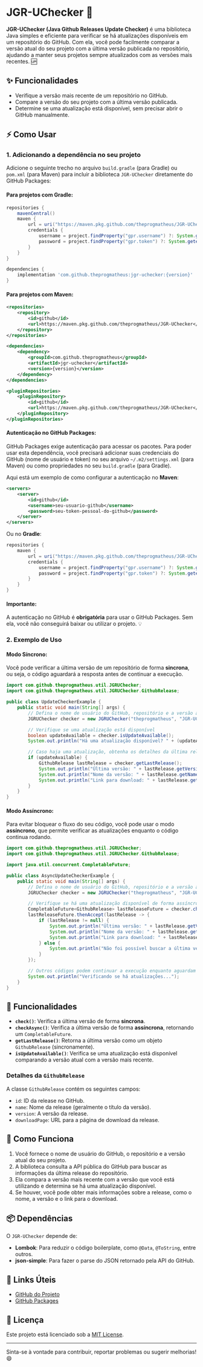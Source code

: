 # JGR-UChecker 🚀

**JGR-UChecker (Java Github Releases Update Checker)** é uma biblioteca Java simples e eficiente para verificar se há atualizações disponíveis em um repositório do GitHub. Com ela, você pode facilmente comparar a versão atual do seu projeto com a última versão publicada no repositório, ajudando a manter seus projetos sempre atualizados com as versões mais recentes. 🆙

## ✨ Funcionalidades

- Verifique a versão mais recente de um repositório no GitHub.
- Compare a versão do seu projeto com a última versão publicada.
- Determine se uma atualização está disponível, sem precisar abrir o GitHub manualmente.

## ⚡ Como Usar

### 1. Adicionando a dependência no seu projeto

Adicione o seguinte trecho no arquivo `build.gradle` (para Gradle) ou `pom.xml` (para Maven) para incluir a biblioteca `JGR-UChecker` diretamente do GitHub Packages:

#### **Para projetos com Gradle:**

```groovy
repositories {
    mavenCentral()
    maven {
        url = uri("https://maven.pkg.github.com/theprogmatheus/JGR-UChecker")
        credentials {
            username = project.findProperty("gpr.username") ?: System.getenv("GITHUB_USERNAME")
            password = project.findProperty("gpr.token") ?: System.getenv("GITHUB_TOKEN")
        }
    }
}

dependencies {
    implementation 'com.github.theprogmatheus:jgr-uchecker:{version}'
}
```

#### **Para projetos com Maven:**

```xml
<repositories>
    <repository>
        <id>github</id>
        <url>https://maven.pkg.github.com/theprogmatheus/JGR-UChecker</url>
    </repository>
</repositories>

<dependencies>
    <dependency>
        <groupId>com.github.theprogmatheus</groupId>
        <artifactId>jgr-uchecker</artifactId>
        <version>{version}</version>
    </dependency>
</dependencies>

<pluginRepositories>
    <pluginRepository>
        <id>github</id>
        <url>https://maven.pkg.github.com/theprogmatheus/JGR-UChecker</url>
    </pluginRepository>
</pluginRepositories>
```

#### **Autenticação no GitHub Packages:**

GitHub Packages exige autenticação para acessar os pacotes. Para poder usar esta dependência, você precisará adicionar suas credenciais do GitHub (nome de usuário e token) no seu arquivo `~/.m2/settings.xml` (para Maven) ou como propriedades no seu `build.gradle` (para Gradle).

Aqui está um exemplo de como configurar a autenticação no **Maven**:

```xml
<servers>
    <server>
        <id>github</id>
        <username>seu-usuario-github</username>
        <password>seu-token-pessoal-do-github</password>
    </server>
</servers>
```

Ou no **Gradle**:

```groovy
repositories {
    maven {
        url = uri("https://maven.pkg.github.com/theprogmatheus/JGR-UChecker")
        credentials {
            username = project.findProperty("gpr.username") ?: System.getenv("GITHUB_USERNAME")
            password = project.findProperty("gpr.token") ?: System.getenv("GITHUB_TOKEN")
        }
    }
}
```

#### **Importante:**
A autenticação no GitHub é **obrigatória** para usar o GitHub Packages. Sem ela, você não conseguirá baixar ou utilizar o projeto. 💡

### 2. Exemplo de Uso

#### **Modo Síncrono:**

Você pode verificar a última versão de um repositório de forma **sincrona**, ou seja, o código aguardará a resposta antes de continuar a execução.

```java
import com.github.theprogmatheus.util.JGRUChecker;
import com.github.theprogmatheus.util.JGRUChecker.GithubRelease;

public class UpdateCheckerExample {
    public static void main(String[] args) {
        // Defina o nome de usuário do GitHub, repositório e a versão atual do seu projeto
        JGRUChecker checker = new JGRUChecker("theprogmatheus", "JGR-UChecker", "1.0.0-alpha");

        // Verifique se uma atualização está disponível
        boolean updateAvailable = checker.isUpdateAvailable();
        System.out.println("Há uma atualização disponível? " + (updateAvailable ? "Sim" : "Não"));

        // Caso haja uma atualização, obtenha os detalhes da última release
        if (updateAvailable) {
            GithubRelease lastRelease = checker.getLastRelease();
            System.out.println("Última versão: " + lastRelease.getVersion());
            System.out.println("Nome da versão: " + lastRelease.getName());
            System.out.println("Link para download: " + lastRelease.getDownloadPage());
        }
    }
}
```

#### **Modo Assíncrono:**

Para evitar bloquear o fluxo do seu código, você pode usar o modo **assíncrono**, que permite verificar as atualizações enquanto o código continua rodando.

```java
import com.github.theprogmatheus.util.JGRUChecker;
import com.github.theprogmatheus.util.JGRUChecker.GithubRelease;

import java.util.concurrent.CompletableFuture;

public class AsyncUpdateCheckerExample {
    public static void main(String[] args) {
        // Defina o nome de usuário do GitHub, repositório e a versão atual do seu projeto
        JGRUChecker checker = new JGRUChecker("theprogmatheus", "JGR-UChecker", "1.0.0-alpha");

        // Verifique se há uma atualização disponível de forma assíncrona
        CompletableFuture<GithubRelease> lastReleaseFuture = checker.checkAsync();
        lastReleaseFuture.thenAccept(lastRelease -> {
            if (lastRelease != null) {
                System.out.println("Última versão: " + lastRelease.getVersion());
                System.out.println("Nome da versão: " + lastRelease.getName());
                System.out.println("Link para download: " + lastRelease.getDownloadPage());
            } else {
                System.out.println("Não foi possível buscar a última versão.");
            }
        });

        // Outros códigos podem continuar a execução enquanto aguardam a resposta
        System.out.println("Verificando se há atualizações...");
    }
}
```

## 🔧 Funcionalidades

- **`check()`**: Verifica a última versão de forma **sincrona**.
- **`checkAsync()`**: Verifica a última versão de forma **assíncrona**, retornando um `CompletableFuture`.
- **`getLastRelease()`**: Retorna a última versão como um objeto `GithubRelease` (sincronamente).
- **`isUpdateAvailable()`**: Verifica se uma atualização está disponível comparando a versão atual com a versão mais recente.

### Detalhes da `GithubRelease`

A classe `GithubRelease` contém os seguintes campos:

- `id`: ID da release no GitHub.
- `name`: Nome da release (geralmente o título da versão).
- `version`: A versão da release.
- `downloadPage`: URL para a página de download da release.

## 🚀 Como Funciona

1. Você fornece o nome de usuário do GitHub, o repositório e a versão atual do seu projeto.
2. A biblioteca consulta a API pública do GitHub para buscar as informações da última release do repositório.
3. Ela compara a versão mais recente com a versão que você está utilizando e determina se há uma atualização disponível.
4. Se houver, você pode obter mais informações sobre a release, como o nome, a versão e o link para o download.

## 📦 Dependências

O `JGR-UChecker` depende de:

- **Lombok**: Para reduzir o código boilerplate, como `@Data`, `@ToString`, entre outros.
- **json-simple**: Para fazer o parse do JSON retornado pela API do GitHub.

## 🔗 Links Úteis

- [GitHub do Projeto](https://github.com/theprogmatheus/JGR-UChecker)
- [GitHub Packages](https://maven.pkg.github.com/theprogmatheus/JGR-UChecker)

## 📝 Licença

Este projeto está licenciado sob a [MIT License](LICENSE).

---

Sinta-se à vontade para contribuir, reportar problemas ou sugerir melhorias! 😄